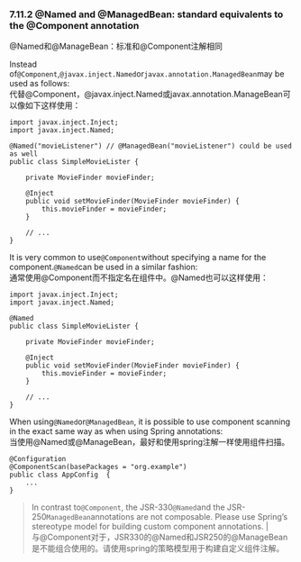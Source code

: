 ### 7.11.2 @Named and @ManagedBean: standard equivalents to the @Component annotation

@Named和@ManageBean：标准和@Component注解相同

Instead of`@Component`,`@javax.inject.Named`or`javax.annotation.ManagedBean`may be used as follows:  
代替@Component，@javax.inject.Named或javax.annotation.ManageBean可以像如下这样使用：

```
import javax.inject.Inject;
import javax.inject.Named;

@Named("movieListener") // @ManagedBean("movieListener") could be used as well
public class SimpleMovieLister {

    private MovieFinder movieFinder;

    @Inject
    public void setMovieFinder(MovieFinder movieFinder) {
        this.movieFinder = movieFinder;
    }

    // ...
}
```

It is very common to use`@Component`without specifying a name for the component.`@Named`can be used in a similar fashion:  
通常使用@Component而不指定名在组件中。@Named也可以这样使用：

```
import javax.inject.Inject;
import javax.inject.Named;

@Named
public class SimpleMovieLister {

    private MovieFinder movieFinder;

    @Inject
    public void setMovieFinder(MovieFinder movieFinder) {
        this.movieFinder = movieFinder;
    }

    // ...
}
```

When using`@Named`or`@ManagedBean`, it is possible to use component scanning in the exact same way as when using Spring annotations:  
当使用@Named或@ManageBean，最好和使用spring注解一样使用组件扫描。

```
@Configuration
@ComponentScan(basePackages = "org.example")
public class AppConfig  {
    ...
}
```

> In contrast to`@Component`, the JSR-330`@Named`and the JSR-250`ManagedBean`annotations are not composable. Please use Spring’s stereotype model for building custom component annotations. \|  
> 与@Component对于，JSR330的@Named和JSR250的@ManageBean是不能组合使用的。请使用spring的策略模型用于构建自定义组件注解。



